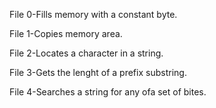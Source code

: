 File 0-Fills memory with a constant byte.

File 1-Copies memory area.

File 2-Locates a character in a string.

File 3-Gets the lenght of a prefix substring.

File 4-Searches a string for any ofa set of bites.


